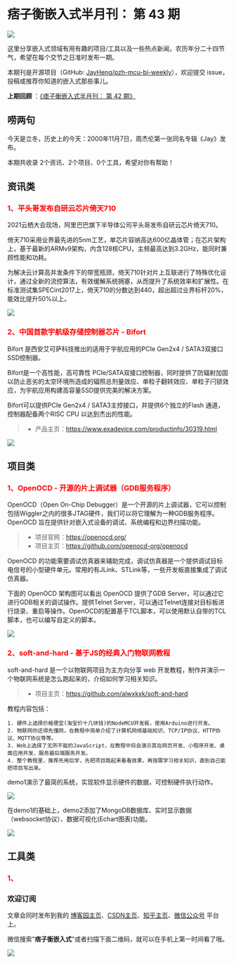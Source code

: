 # 痞子衡嵌入式半月刊： 第 43 期

![](http://henjay724.com/image/cnblogs/pzh_mcu_bi_weekly.PNG)

这里分享嵌入式领域有用有趣的项目/工具以及一些热点新闻，农历年分二十四节气，希望在每个交节之日准时发布一期。

本期刊是开源项目（GitHub: [JayHeng/pzh-mcu-bi-weekly](https://github.com/JayHeng/pzh-mcu-bi-weekly)），欢迎提交 issue，投稿或推荐你知道的嵌入式那些事儿。

**上期回顾** ：[《痞子衡嵌入式半月刊： 第 42 期》](https://www.cnblogs.com/henjay724/p/15418226.html)

## 唠两句

今天是立冬，历史上的今天：2000年11月7日，周杰伦第一张同名专辑《Jay》发布。

本期共收录 2个资讯、2个项目、0个工具，希望对你有帮助！

## 资讯类

### <font color="red">1、平头哥发布自研云芯片倚天710</font>

2021云栖大会现场，阿里巴巴旗下半导体公司平头哥发布自研云芯片倚天710。

倚天710采用业界最先进的5nm工艺，单芯片容纳高达600亿晶体管；在芯片架构上，基于最新的ARMv9架构，内含128核CPU，主频最高达到3.2GHz，能同时兼顾性能和功耗。

为解决云计算高并发条件下的带宽瓶颈，倚天710针对片上互联进行了特殊优化设计，通过全新的流控算法，有效缓解系统拥塞，从而提升了系统效率和扩展性。在标准测试集SPECint2017上，倚天710的分数达到440，超出超过业界标杆20%，能效比提升50%以上。

![](http://henjay724.com/image/biweekly20211107/t-head_yitian710.PNG)

### <font color="red">2、中国首款宇航级存储控制器芯片 - Bifort</font>

Bifort 是西安艾可萨科技推出的适用于宇航应用的PCIe Gen2x4 / SATA3双接口SSD控制器。

Bifort是一个高性能，高可靠性 PCIe/SATA双接口控制器，同时提供了防辐射加固以防止恶劣的太空环境所造成的辐照总剂量效应、单粒子翻转效应、单粒子闩锁效应，为宇航应用构建高容量SSD提供完美的解决方案。

Bifort可以提供PCIe Gen2x4 / SATA3主控接口，并提供6个独立的Flash 通道，控制器配备两个RISC CPU 以达到杰出的性能。

> * 产品主页：https://www.exadevice.com/productinfo/30319.html

![](http://henjay724.com/image/biweekly20211107/Bifort.PNG)

## 项目类

### <font color="red">1、OpenOCD - 开源的片上调试器（GDB服务程序）</font>

OpenOCD（Open On-Chip Debugger）是一个开源的片上调试器，它可以控制包括Wiggler之内的很多JTAG硬件，我们可以将它理解为一种GDB服务程序。OpenOCD 旨在提供针对嵌入式设备的调试、系统编程和边界扫描功能。

> * 项目官网：https://openocd.org/
> * 项目主页：https://github.com/openocd-org/openocd

OpenOCD 的功能需要调试仿真器来辅助完成，调试仿真器是一个提供调试目标电信号的小型硬件单元。常用的有JLink、STLink等，一些开发板直接集成了调试仿真器。

下面的 OpenOCD 架构图可以看出 OpenOCD 提供了GDB Server，可以通过它进行GDB相关的调试操作。提供Telnet Server，可以通过Telnet连接对目标板进行烧录、重启等操作。OpenOCD的配置基于TCL脚本，可以使用默认自带的TCL脚本，也可以编写自定义的脚本。

![](http://henjay724.com/image/biweekly20211107/OpenOCD.PNG)

### <font color="red">2、soft-and-hard - 基于JS的经典入门物联网教程</font>

soft-and-hard 是一个以物联网项目为主方向分享 web 开发教程，制作并演示一个物联网系统是怎么跑起来的，介绍如何学习相关知识。

> * 项目主页：https://github.com/alwxkxk/soft-and-hard

教程内容包括：

```text
1. 硬件上选择价格便宜(淘宝价十几块钱)的NodeMCU开发板，使用Arduino进行开发。
2. 物联网你还得先懂网，在教程中简单介绍了计算机网络基础知识、TCP/IP协议、HTTP协议、MQTT协议等等。
3. Web上选择了无所不能的JavaScript，在教程中将会演示其在网页开发、小程序开发、桌面应用开发、服务器后端服务开发。
4. 整个教程里，推荐先用后学，先把项目跑起来看看效果，再按需学习相关知识，直到自己能把项目写出来。
```

demo1演示了最简的系统，实现软件显示硬件的数据，可控制硬件执行动作。 

![](http://henjay724.com/image/biweekly20211107/soft-and-hard1.jpg)

在demo1的基础上，demo2添加了MongoDB数据库、实时显示数据（websocket协议）、数据可视化(Echart图表)功能。 

![](http://henjay724.com/image/biweekly20211107/soft-and-hard2.jpg)


## 工具类

### <font color="red">1、</font>


### 欢迎订阅

文章会同时发布到我的 [博客园主页](https://www.cnblogs.com/henjay724/)、[CSDN主页](https://blog.csdn.net/henjay724)、[知乎主页](https://www.zhihu.com/people/henjay724)、[微信公众号](http://weixin.sogou.com/weixin?type=1&query=痞子衡嵌入式) 平台上。

微信搜索"__痞子衡嵌入式__"或者扫描下面二维码，就可以在手机上第一时间看了哦。

![](http://henjay724.com/image/github/pzhMcu_qrcode_258x258.jpg)

